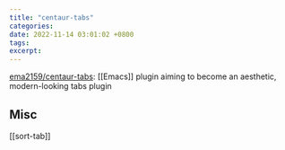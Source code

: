 ```yaml
---
title: "centaur-tabs"
categories: 
date: 2022-11-14 03:01:02 +0800
tags: 
excerpt: 
---
```


[ema2159/centaur-tabs](https://github.com/ema2159/centaur-tabs): [[Emacs]] plugin aiming to become an aesthetic, modern-looking tabs plugin



## Misc

[[sort-tab]]



